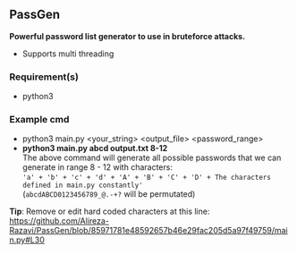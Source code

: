 ## PassGen
**Powerful password list generator to use in bruteforce attacks.**
-    Supports multi threading
### Requirement(s) 
-    python3
### Example cmd
-    python3 main.py <your_string> <output_file> <password_range>
-    <b>python3 main.py abcd output.txt 8-12</b> <br />The above command will generate all possible passwords that we can generate in range 8 - 12 with characters:<br/> 
```'a' + 'b' + 'c' + 'd' + 'A' + 'B' + 'C' + 'D' + The characters defined in main.py constantly'```<br />(```abcdABCD0123456789_@.-+?``` will be permutated)

**Tip**: Remove or edit hard coded characters at this line:
https://github.com/Alireza-Razavi/PassGen/blob/85971781e48592657b46e29fac205d5a97f49759/main.py#L30
